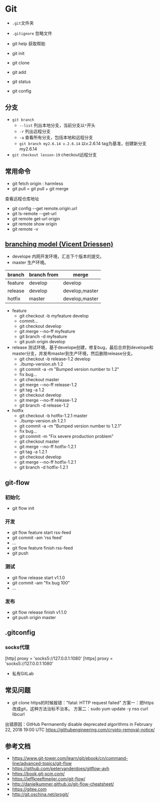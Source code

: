 # Git

* `.git`文件夹
* `.gitignore` 忽略文件

* git help 获取帮助
* git init
* git clone
* git add
* git status
* git config

## 分支
* `git branch`
    - `--list` 列出本地分支，当前分支以`*`开头
    - `-r` 列出远程分支
    - `-a` 查看所有分支，包括本地和远程分支
    - `git branch my2.6.14 v.2.6.14` 以v.2.6.14 tag为基准，创建新分支my2.6.14
* `git checkout lesson-19` checkout远程分支


## 常用命令

* git fetch origin : harmless
* git pull = git pull + git merge

查看远程仓库地址
* git config --get remote.origin.url
* git ls-remote --get-url
* git remote get-url origin
* git remote show origin
* git remote -v

## [branching model (Vicent Driessen)](http://nvie.com/posts/a-successful-git-branching-model/)

* develope 内网开发环境，汇总下个版本的提交。
* master 生产环境。


| branch  | branch from | merge          |
|---------|-------------|----------------|
| feature | develop     | develop        |
| release | develop     | develop,master |
| hotfix  | master      | develop,master |

* feature
    - git checkout -b myfeature develop
    - commit...
    - git checkout develop
    - git merge --no-ff myfeature
    - git branch -d myfeature
    - git push origin develop
* release 测试环境，基于develope创建，修复bug，最后合并到develope和master分支，并发布master到生产环境，然后删除release分支。
    - git checkout -b release-1.2 develop
    - ./bump-version.sh 1.2
    - git commit -a -m "Bumped version number to 1.2"
    - fix bug...
    - git checkout master
    - git merge --no-ff release-1.2
    - git tag -a 1.2
    - git checkout develop
    - git merge --no-ff release-1.2
    - git branch -d release-1.2
* hotfix
    - git checkout -b hotfix-1.2.1 master
    - ./bump-version.sh 1.2.1
    - git commit -a -m "Bumped version number to 1.2.1"
    - fix bug...
    - git commit -m "Fix severe production problem"
    - git checkout master
    - git merge --no-ff hotfix-1.2.1
    - git tag -a 1.2.1
    - git checkout develop
    - git merge --no-ff hotfix-1.2.1
    - git branch -d hotfix-1.2.1

## git-flow

### 初始化
* git flow init

### 开发
* git flow feature start rss-feed
* git commit -am 'rss feed'
* ...
* git flow feature finish rss-feed
* git push

### 测试
* git flow release start v1.1.0
* git commit -am "fix bug 100"
* ...

### 发布
* git flow release finish v1.1.0
* git push origin master

## .gitconfig

### socks代理
[http]
	proxy = 'socks5://127.0.0.1:1080'
[https]
	proxy = 'socks5://127.0.0.1:1080'


* 私有GitLab


## 常见问题
* git clone https的时候报错："fatal: HTTP request failed"
方案一：把https改成git，这种方法治标不治本。
方案二：sudo yum update -y nss curl libcurl

出错原因：GitHub Permanently disable deprecated algorithms in February 22, 2018 19:00 UTC
https://githubengineering.com/crypto-removal-notice/

## 参考文档

* https://www.git-tower.com/learn/git/ebook/cn/command-line/advanced-topics/git-flow
* https://github.com/petervanderdoes/gitflow-avh
* https://book.git-scm.com/
* https://jeffkreeftmeijer.com/git-flow/
* http://danielkummer.github.io/git-flow-cheatsheet/
* https://gitee.com
* http://git.oschina.net/progit/
